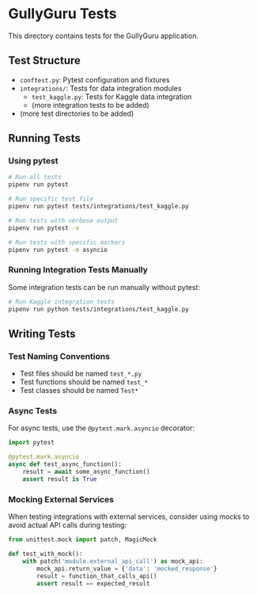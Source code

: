 # GullyGuru Tests

This directory contains tests for the GullyGuru application.

## Test Structure

- `conftest.py`: Pytest configuration and fixtures
- `integrations/`: Tests for data integration modules
  - `test_kaggle.py`: Tests for Kaggle data integration
  - (more integration tests to be added)
- (more test directories to be added)

## Running Tests

### Using pytest

```bash
# Run all tests
pipenv run pytest

# Run specific test file
pipenv run pytest tests/integrations/test_kaggle.py

# Run tests with verbose output
pipenv run pytest -v

# Run tests with specific markers
pipenv run pytest -m asyncio
```

### Running Integration Tests Manually

Some integration tests can be run manually without pytest:

```bash
# Run Kaggle integration tests
pipenv run python tests/integrations/test_kaggle.py
```

## Writing Tests

### Test Naming Conventions

- Test files should be named `test_*.py`
- Test functions should be named `test_*`
- Test classes should be named `Test*`

### Async Tests

For async tests, use the `@pytest.mark.asyncio` decorator:

```python
import pytest

@pytest.mark.asyncio
async def test_async_function():
    result = await some_async_function()
    assert result is True
```

### Mocking External Services

When testing integrations with external services, consider using mocks to avoid actual API calls during testing:

```python
from unittest.mock import patch, MagicMock

def test_with_mock():
    with patch('module.external_api_call') as mock_api:
        mock_api.return_value = {'data': 'mocked_response'}
        result = function_that_calls_api()
        assert result == expected_result
``` 